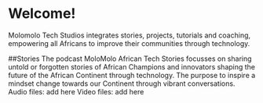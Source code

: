 # Welcome!
Molomolo Tech Studios integrates stories, projects, tutorials and coaching, empowering all Africans to improve their communities through technology.

##Stories
The podcast MoloMolo African Tech Stories focusses on sharing untold or forgotten stories of African Champions and innovators shaping the future of the African Continent through technology. The purpose to inspire a mindset change towards our Continent through vibrant conversations. 
Audio files: add here
Video files: add here
